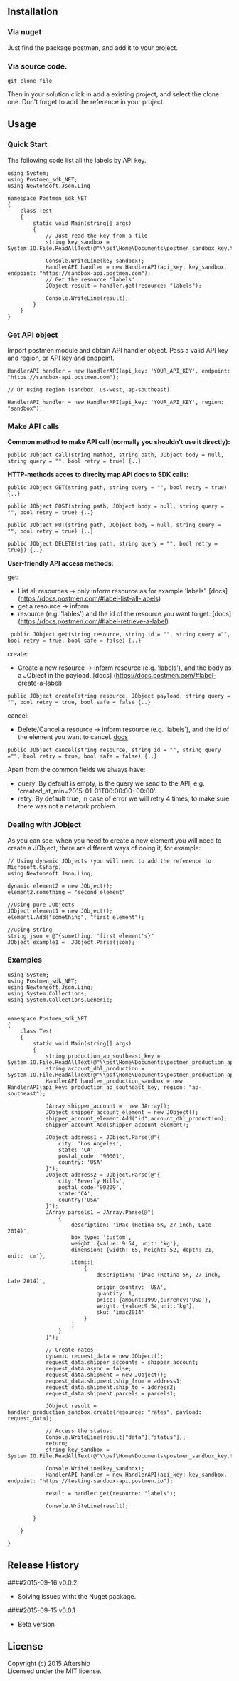 Installation
------------------------------


### Via nuget

Just find the package postmen, and add it to your project.

### Via source code.

```
git clone file
```

Then in your solution click in add a existing project, and select the clone one. Don't forget to add the reference in your project.

Usage
----------------------------

### Quick Start

The following code list all the labels by API key.

```
using System;
using Postmen_sdk_NET;
using Newtonsoft.Json.Linq

namespace Postmen_sdk_NET
{
    class Test
    {
        static void Main(string[] args)
        {
            // Just read the key from a file
            string key_sandbox = System.IO.File.ReadAllText(@"\\psf\Home\Documents\postmen_sandbox_key.txt");

            Console.WriteLine(key_sandbox);
            HandlerAPI handler = new HandlerAPI(api_key: key_sandbox, endpoint: "https://sandbox-api.postmen.com");
            // Get the resource 'labels'
            JObject result = handler.get(resource: "labels");

            Console.WriteLine(result);
        }
    }
}
```

### Get API object

Import postmen module and obtain API handler object. Pass a valid API key and region, or API key and endpoint.

```
HandlerAPI handler = new HandlerAPI(api_key: 'YOUR_API_KEY', endpoint: "https://sandbox-api.postmen.com");

// Or using region (sandbox, us-west, ap-southeast)

HandlerAPI handler = new HandlerAPI(api_key: 'YOUR_API_KEY', region: "sandbox");
```

### Make API calls

**Common method to make API call (normally you shouldn't use it directly):**

```
public JObject call(string method, string path, JObject body = null, string query = "", bool retry = true) {..}
```

**HTTP-methods acces to direclty map API docs to SDK calls:**

```
public JObject GET(string path, string query = "", bool retry = true) {..}

public JObject POST(string path, JObject body = null, string query = "", bool retry = true) {..}

public JObject PUT(string path, JObject body = null, string query = "", bool retry = true) {..}

public JObject DELETE(string path, string query = "", bool retry = truej) {..}
```

**User-friendly API access methods:**

get:
- List all resources -> only inform resource as for example 'labels'. [docs] (https://docs.postmen.com/#label-list-all-labels)
- get a resource -> inform 
- resource (e.g. 'lables') and the id of the resource you want to get. [docs] (https://docs.postmen.com/#label-retrieve-a-label)
 
```
 public JObject get(string resource, string id = "", string query ="", bool retry = true, bool safe = false) {..}
```
 
create:
- Create a new resource -> inform resource (e.g. 'labels'), and the body as a JObject in the payload. [docs] (https://docs.postmen.com/#label-create-a-label)
 
 ```
 public JObject create(string resource, JObject payload, string query = "", bool retry = true, bool safe = false {..}
 ```

cancel:
- Delete/Cancel a resource -> inform resource (e.g. 'labels'), and the id of the element you want to cancel. [docs](https://docs.postmen.com/#label-cancel-a-label) 

```
public JObject cancel(string resource, string id = "", string query ="", bool retry = true, bool safe = false) {..}
```

Apart from the common fields we always have:
- query: By default is empty, is the query we send to the API, e.g. 'created_at_min=2015-01-01T00:00:00+00:00'.
- retry: By default true, in case of error we will retry 4 times, to make sure there was not a network problem.

### Dealing with JObject

As you can see, when you need to create a new element you will need to create a JObject, there are different ways of doing it, for example:

```
// Using dynamic JObjects (you will need to add the reference to Microsoft.CSharp)
using Newtonsoft.Json.Linq;

dynamic element2 = new JObject();
element2.something = "second element"

//Using pure JObjects
JObject element1 = new JObject();
element1.Add("something", "first element");

//using string
string json = @"{something: 'first element's}"
JObject example1 =  JObject.Parse(json);
```

### Examples

```
using System;
using Postmen_sdk_NET;
using Newtonsoft.Json.Linq;
using System.Collections;
using System.Collections.Generic;


namespace Postmen_sdk_NET
{
	class Test
	{
		static void Main(string[] args)
		{
			string production_ap_southeast_key = System.IO.File.ReadAllText(@"\\psf\Home\Documents\postmen_production_ap_southeast_key.txt");
			string account_dhl_production = System.IO.File.ReadAllText(@"\\psf\Home\Documents\postmen_production_ap_southeast_account_key_dhl.txt"); 
			HandlerAPI handler_production_sandbox = new HandlerAPI(api_key: production_ap_southeast_key, region: "ap-southeast");

			JArray shipper_account =  new JArray();
			JObject shipper_account_element = new JObject();
			shipper_account_element.Add("id",account_dhl_production);
			shipper_account.Add(shipper_account_element);

			JObject address1 = JObject.Parse(@"{
				city: 'Los Angeles',
				state: 'CA',
				postal_code: '90001',
				country: 'USA'
			}");
			JObject address2 = JObject.Parse(@"{
				city:'Beverly Hills',
				postal_code:'90209',
				state:'CA',
				country:'USA'
			}");
			JArray parcels1 = JArray.Parse(@"[
				{
					description: 'iMac (Retina 5K, 27-inch, Late 2014)',
					box_type: 'custom',
					weight: {value: 9.54, unit: 'kg'},
					dimension: {width: 65, height: 52, depth: 21, unit: 'cm'},
					items:[
						{
							description: 'iMac (Retina 5K, 27-inch, Late 2014)',
							origin_country: 'USA',
							quantity: 1,
							price: {amount:1999,currency:'USD'},
							weight: {value:9.54,unit:'kg'},
							sku: 'imac2014'
						}
					]
				}
			]");

			// Create rates
			dynamic request_data = new JObject();
			request_data.shipper_accounts = shipper_account;
			request_data.async = false;
			request_data.shipment = new JObject();
			request_data.shipment.ship_from = address1;
			request_data.shipment.ship_to = address2;
			request_data.shipment.parcels = parcels1;

			JObject result = handler_production_sandbox.create(resource: "rates", payload: request_data);

			// Access the status:
			Console.WriteLine(result["data"]["status"]);
			return;
			string key_sandbox = System.IO.File.ReadAllText(@"\\psf\Home\Documents\postmen_sandbox_key.txt");

			Console.WriteLine(key_sandbox);
			HandlerAPI handler = new HandlerAPI(api_key: key_sandbox, endpoint: "https://testing-sandbox-api.postmen.io");
			
			result = handler.get(resource: "labels");

			Console.WriteLine(result);

		}

	}

}
```


## Release History
####2015-09-16 v0.0.2
* Solving issues witht the Nuget package.
 
####2015-09-15 v0.0.1
* Beta version

## License
Copyright (c) 2015 Aftership  
Licensed under the MIT license.
